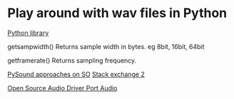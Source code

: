 # Play around with wav files in Python

[Python library](https://docs.python.org/3/library/wave.html)

getsampwidth()
Returns sample width in bytes. eg 8bit, 16bit, 64bit

getframerate()
Returns sampling frequency.

[PySound approaches on SO](https://stackoverflow.com/questions/8299303/generating-sine-wave-sound-in-python)
[Stack exchange 2](https://dsp.stackexchange.com/questions/53125/write-a-440-hz-sine-wave-to-wav-file-using-python-and-scipy?newreg=1e1750bd983f4032acf45c258d9195b4)

[Open Source Audio Driver Port Audio](https://www.portaudio.com/)
